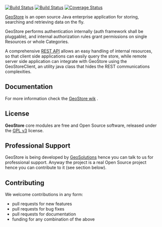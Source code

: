 [![Build Status](https://travis-ci.org/geosolutions-it/geostore.svg?branch=master)](https://travis-ci.org/geosolutions-it/geostore)
[![Build Status](http://build.geo-solutions.it/jenkins/buildStatus/icon?job=GeoStore-Master)](http://build.geo-solutions.it/jenkins/job/GeoStore-Master)
[![Coverage Status](https://coveralls.io/repos/github/geosolutions-it/geostore/badge.svg?branch=master)](https://coveralls.io/github/geosolutions-it/geostore?branch=master)

[GeoStore](http://github.com/geosolutions-it/geostore>) is an open source Java enterprise application for storing, searching and retrieving data on the fly.

GeoStore performs authentication internally (auth framework shall be pluggable), and internal authorization rules grant permissions on single Resources or whole Categories.

A comprehensive [REST API](https://github.com/geosolutions-it/geostore/wiki/REST-API) allows an easy handling of internal resources, so that client side applications can easily query the store, while remote server side application can integrate with GeoStore using the GeoStoreClient, an utility java class that hides the REST communications complexities.

Documentation
-------------
For more information check the [GeoStore wik](https://github.com/geosolutions-it/geostore/wiki/Documentation-index>) .

License
------------
**GeoStore** core modules are free and Open Source software, released under the [GPL v3](http://www.gnu.org/licenses/gpl.html) license.

Professional Support
---------------------
GeoStore is being developed by [GeoSolutions](http://www.geo-solutions.it/) hence you can talk to us for professional support. Anyway the project is a real Open Source project hence you can contribute to it (see section below).

Contributing
---------------------
We welcome contributions in any form:

* pull requests for new features
* pull requests for bug fixes
* pull requests for documentation
* funding for any combination of the above



